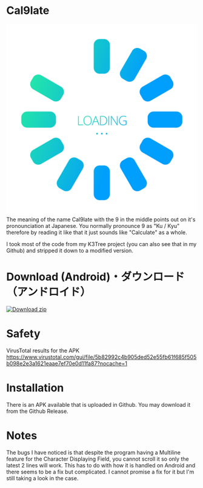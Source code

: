 # Cal9late

![alt text](https://github.com/renaro2021/Cal9late/blob/main/presplash.png?raw=true)
The meaning of the name Cal9late with the 9 in the middle points out on it's pronounciation at Japanese. You normally pronounce 9 as "Ku / Kyu" therefore by reading it like that it just sounds like "Calculate" as a whole.

I took most of the code from my K3Tree project (you can also see that in my Github) and stripped it down to a modified version.

# Download (Android)・ダウンロード（アンドロイド）
<!-- BEGIN LATEST DOWNLOAD BUTTON -->
[![Download zip](https://custom-icon-badges.demolab.com/badge/-Download-blue?style=for-the-badge&logo=download&logoColor=white "Download zip")](https://github.com/renaro2021/Cal9late/releases/download/Android/cal9-0.1-arm64-v8a_armeabi-v7a-debug.apk)
<!-- END LATEST DOWNLOAD BUTTON -->
# Safety
VirusTotal results for the APK
https://www.virustotal.com/gui/file/5b82992c4b905ded52e55fb61f685f505b098e2e3a1621eaae7ef70e0d11fa87?nocache=1

# Installation
There is an APK available that is uploaded in Github. You may download it from the Github Release.

# Notes
The bugs I have noticed is that despite the program having a Multiline feature for the Character Displaying Field, you cannot scroll it so only the latest 2 lines will work. This has to do with how it is handled on Android and there seems to be a fix but complicated. I cannot promise a fix for it but I'm still taking a look in the case.
